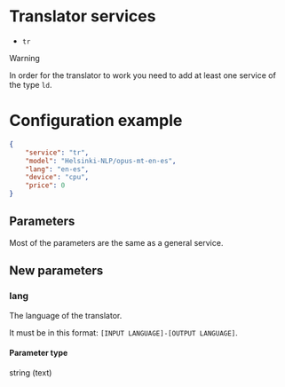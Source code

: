 # Translator services
- `tr`

> [!WARNING]
> In order for the translator to work you need to add at least one service of the type `ld`.

# Configuration example
```json
{
    "service": "tr",
    "model": "Helsinki-NLP/opus-mt-en-es",
    "lang": "en-es",
    "device": "cpu",
    "price": 0
}
```

## Parameters
Most of the parameters are the same as a general service.

## New parameters
### lang
The language of the translator.

It must be in this format: `[INPUT LANGUAGE]-[OUTPUT LANGUAGE]`.

#### Parameter type
string (text)